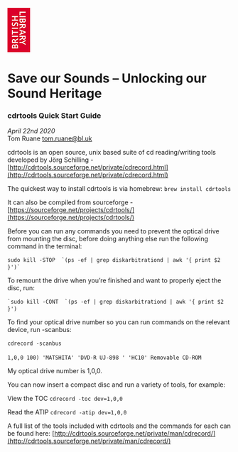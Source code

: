 ![British Library Logo](./assets/BL_Logo_RGB_100pixels_high.jpg)
# Save our Sounds – Unlocking our Sound Heritage
 ### cdrtools Quick Start Guide  
 _April 22nd 2020_  
Tom Ruane
tom.ruane@bl.uk

cdrtools is an open source, unix based suite of cd reading/writing tools developed by Jörg Schilling -  [http://cdrtools.sourceforge.net/private/cdrecord.html](http://cdrtools.sourceforge.net/private/cdrecord.html)

The quickest way to install cdrtools is via homebrew: `brew install cdrtools`

It can also be compiled from sourceforge -  [https://sourceforge.net/projects/cdrtools/](https://sourceforge.net/projects/cdrtools/)

Before you can run any commands you need to prevent the optical drive from mounting the disc, before doing anything else run the following command in the terminal:

    sudo kill -STOP  `(ps -ef | grep diskarbitrationd | awk '{ print $2 }')`

To remount the drive when you’re finished and want to properly eject the disc, run:

    `sudo kill -CONT  `(ps -ef | grep diskarbitrationd | awk '{ print $2 }')

To find your optical drive number so you can run commands on the relevant device, run -scanbus:

    cdrecord -scanbus
    
    1,0,0 100) 'MATSHITA' 'DVD-R UJ-898 ' 'HC10' Removable CD-ROM

My optical drive number is 1,0,0.

You can now insert a compact disc and run a variety of tools, for example:

View the TOC `cdrecord -toc dev=1,0,0`

Read the ATIP `cdrecord -atip dev=1,0,0`

A full list of the tools included with cdrtools and the commands for each can be found here:  [http://cdrtools.sourceforge.net/private/man/cdrecord/](http://cdrtools.sourceforge.net/private/man/cdrecord/)
